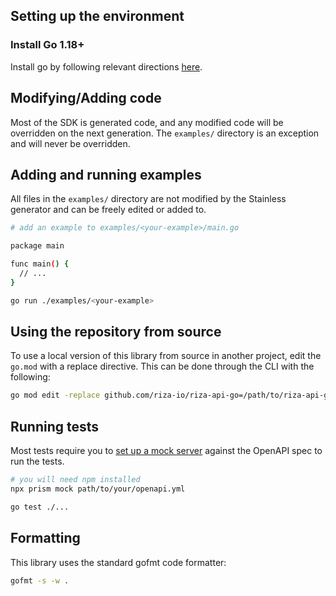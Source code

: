 ## Setting up the environment

### Install Go 1.18+

Install go by following relevant directions [here](https://go.dev/doc/install).

## Modifying/Adding code

Most of the SDK is generated code, and any modified code will be overridden on the next generation. The
`examples/` directory is an exception and will never be overridden.

## Adding and running examples

All files in the `examples/` directory are not modified by the Stainless generator and can be freely edited or
added to.

```bash
# add an example to examples/<your-example>/main.go

package main

func main() {
  // ...
}
```

```bash
go run ./examples/<your-example>
```

## Using the repository from source

To use a local version of this library from source in another project, edit the `go.mod` with a replace
directive. This can be done through the CLI with the following:

```bash
go mod edit -replace github.com/riza-io/riza-api-go=/path/to/riza-api-go
```

## Running tests

Most tests require you to [set up a mock server](https://github.com/stoplightio/prism) against the OpenAPI spec to run the tests.

```bash
# you will need npm installed
npx prism mock path/to/your/openapi.yml
```

```bash
go test ./...
```

## Formatting

This library uses the standard gofmt code formatter:

```bash
gofmt -s -w .
```
